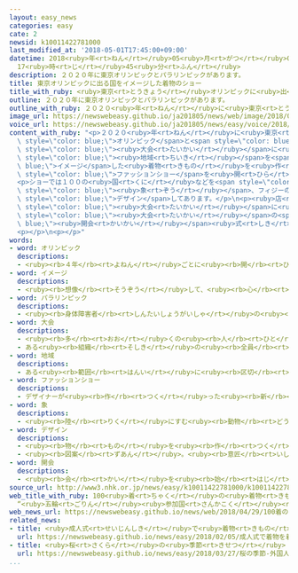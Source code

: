 ```yaml
---
layout: easy_news
categories: easy
cate: 2
newsid: k10011422781000
last_modified_at: '2018-05-01T17:45:00+09:00'
datetime: 2018<ruby>年<rt>ねん</rt></ruby>05<ruby>月<rt>がつ</rt></ruby>01<ruby>日<rt>にち</rt></ruby>
  17<ruby>時<rt>じ</rt></ruby>45<ruby>分<rt>ふん</rt></ruby>
description: ２０２０年に東京オリンピックとパラリンピックがあります。
title: 東京オリンピックに出る国をイメージした着物のショー
title_with_ruby: <ruby>東京<rt>とうきょう</rt></ruby>オリンピックに<ruby>出<rt>で</rt></ruby>る<ruby>国<rt>くに</rt></ruby>をイメージした<ruby>着物<rt>きもの</rt></ruby>のショー
outline: ２０２０年に東京オリンピックとパラリンピックがあります。
outline_with_ruby: ２０２０<ruby>年<rt>ねん</rt></ruby>に<ruby>東京<rt>とうきょう</rt></ruby>オリンピックとパラリンピックがあります。
image_url: https://newswebeasy.github.io/ja201805/news/web/image/2018/04/29/K10011422781_1804292006_1804292021_01_02.jpg
voice_url: https://newswebeasy.github.io/ja201805/news/easy/voice/2018/05/01/k10011422781000.mp4
content_with_ruby: "<p>２０２０<ruby>年<rt>ねん</rt></ruby>に<ruby>東京<rt>とうきょう</rt></ruby><span\
  \ style=\"color: blue;\">オリンピック</span>と<span style=\"color: blue;\">パラリンピック</span>があります。<ruby>福岡県<rt>ふくおかけん</rt></ruby><ruby>久留米市<rt>くるめし</rt></ruby>にある<ruby>着物<rt>きもの</rt></ruby>の<ruby>店<rt>みせ</rt></ruby>が、この２つの<span\
  \ style=\"color: blue;\"><ruby>大会<rt>たいかい</rt></ruby></span>に<ruby>出<rt>で</rt></ruby>る<ruby>国<rt>くに</rt></ruby>と<span\
  \ style=\"color: blue;\"><ruby>地域<rt>ちいき</rt></ruby></span>を<span style=\"color:\
  \ blue;\">イメージ</span>した<ruby>着物<rt>きもの</rt></ruby>を<ruby>作<rt>つく</rt></ruby>って、<span\
  \ style=\"color: blue;\">ファッションショー</span>を<ruby>開<rt>ひら</rt></ruby>きました。<ruby>着物<rt>きもの</rt></ruby>で<ruby>有名<rt>ゆうめい</rt></ruby>な<ruby>京都府<rt>きょうとふ</rt></ruby>や<ruby>石川県<rt>いしかわけん</rt></ruby>の<ruby>店<rt>みせ</rt></ruby>などと<ruby>一緒<rt>いっしょ</rt></ruby>に<ruby>作<rt>つく</rt></ruby>りました。</p>\n\
  <p>ショーでは１００の<ruby>国<rt>くに</rt></ruby>などを<span style=\"color: blue;\">イメージ</span>した１００<ruby>枚<rt>まい</rt></ruby>の<ruby>着物<rt>きもの</rt></ruby>を<ruby>見<rt>み</rt></ruby>せました。インドの<ruby>着物<rt>きもの</rt></ruby>には<span\
  \ style=\"color: blue;\"><ruby>象<rt>ぞう</rt></ruby></span>、フィジーの<ruby>着物<rt>きもの</rt></ruby>には<ruby>温<rt>あたた</rt></ruby>かい<ruby>海<rt>うみ</rt></ruby>で<ruby>泳<rt>およ</rt></ruby>ぐ<ruby>魚<rt>さかな</rt></ruby>などが<span\
  \ style=\"color: blue;\">デザイン</span>してあります。</p>\n<p><ruby>店<rt>みせ</rt></ruby>は２つの<span\
  \ style=\"color: blue;\"><ruby>大会<rt>たいかい</rt></ruby></span>に<ruby>出<rt>で</rt></ruby>る１９６の<ruby>国<rt>くに</rt></ruby>など<ruby>全部<rt>ぜんぶ</rt></ruby>の<ruby>着物<rt>きもの</rt></ruby>を<ruby>作<rt>つく</rt></ruby>る<ruby>予定<rt>よてい</rt></ruby>です。<span\
  \ style=\"color: blue;\"><ruby>大会<rt>たいかい</rt></ruby></span>の<span style=\"color:\
  \ blue;\"><ruby>開会<rt>かいかい</rt></ruby></span><ruby>式<rt>しき</rt></ruby>などでこの<ruby>着物<rt>きもの</rt></ruby>を<ruby>使<rt>つか</rt></ruby>ってほしいと<ruby>言<rt>い</rt></ruby>っています。</p>\n\
  <p></p>\n<p></p>"
words:
- word: オリンピック
  descriptions:
  - <ruby><rb>４年</rb><rt>よねん</rt></ruby>ごとに<ruby><rb>開</rb><rt>ひら</rt></ruby>かれ、<ruby><rb>世界</rb><rt>せかい</rt></ruby>じゅうの<ruby><rb>国々</rb><rt>くにぐに</rt></ruby>から<ruby><rb>選手</rb><rt>せんしゅ</rt></ruby>が<ruby><rb>参加</rb><rt>さんか</rt></ruby>する<ruby><rb>競技大会</rb><rt>きょうぎたいかい</rt></ruby>。<ruby><rb>古代</rb><rt>こだい</rt></ruby>ギリシャのオリンピアで<ruby><rb>開</rb><rt>ひら</rt></ruby>かれた<ruby><rb>古代</rb><rt>こだい</rt></ruby>オリンピックにならって、フランスのクーベルタンの<ruby><rb>力</rb><rt>ちから</rt></ruby>で、１８９６<ruby><rb>年</rb><rt>ねん</rt></ruby>にギリシャのアテネで<ruby><rb>開</rb><rt>ひら</rt></ruby>かれたのが、<ruby><rb>近代</rb><rt>きんだい</rt></ruby>オリンピックの<ruby><rb>始</rb><rt>はじ</rt></ruby>まり。<ruby><rb>五輪</rb><rt>ごりん</rt></ruby>。
- word: イメージ
  descriptions:
  - <ruby><rb>想像</rb><rt>そうぞう</rt></ruby>して、<ruby><rb>心</rb><rt>こころ</rt></ruby>の<ruby><rb>中</rb><rt>なか</rt></ruby>にえがき<ruby><rb>出</rb><rt>だ</rt></ruby>す、ものの<ruby><rb>形</rb><rt>かたち</rt></ruby>や<ruby><rb>姿</rb><rt>すがた</rt></ruby>。
- word: パラリンピック
  descriptions:
  - <ruby><rb>身体障害者</rb><rt>しんたいしょうがいしゃ</rt></ruby>の<ruby><rb>国際</rb><rt>こくさい</rt></ruby>スポーツ<ruby><rb>大会</rb><rt>たいかい</rt></ruby>。<ruby><rb>４年</rb><rt>よねん</rt></ruby>に<ruby><rb>１度</rb><rt>いちど</rt></ruby>、オリンピック<ruby><rb>開催地</rb><rt>かいさいち</rt></ruby>で<ruby><rb>行</rb><rt>おこな</rt></ruby>われる。
- word: 大会
  descriptions:
  - <ruby><rb>多</rb><rt>おお</rt></ruby>くの<ruby><rb>人</rb><rt>ひと</rt></ruby>が<ruby><rb>集</rb><rt>あつ</rt></ruby>まる<ruby><rb>会</rb><rt>かい</rt></ruby>。
  - ある<ruby><rb>組織</rb><rt>そしき</rt></ruby>の<ruby><rb>全員</rb><rt>ぜんいん</rt></ruby>が<ruby><rb>集</rb><rt>あつ</rt></ruby>まる<ruby><rb>会</rb><rt>かい</rt></ruby>。
- word: 地域
  descriptions:
  - ある<ruby><rb>範囲</rb><rt>はんい</rt></ruby>に<ruby><rb>区切</rb><rt>くぎ</rt></ruby>られた<ruby><rb>土地</rb><rt>とち</rt></ruby>。
- word: ファッションショー
  descriptions:
  - デザイナーが<ruby><rb>作</rb><rt>つく</rt></ruby>った<ruby><rb>新</rb><rt>あたら</rt></ruby>しい<ruby><rb>型</rb><rt>かた</rt></ruby>の<ruby><rb>服</rb><rt>ふく</rt></ruby>などを<ruby><rb>発表</rb><rt>はっぴょう</rt></ruby>する<ruby><rb>会</rb><rt>かい</rt></ruby>。
- word: 象
  descriptions:
  - <ruby><rb>陸</rb><rt>りく</rt></ruby>にすむ<ruby><rb>動物</rb><rt>どうぶつ</rt></ruby>の<ruby><rb>中</rb><rt>なか</rt></ruby>で、いちばん<ruby><rb>大</rb><rt>おお</rt></ruby>きな<ruby><rb>哺乳動物</rb><rt>ほにゅうどうぶつ</rt></ruby>。アフリカゾウとインドゾウとがいる。<ruby><rb>長</rb><rt>なが</rt></ruby>い<ruby><rb>鼻</rb><rt>はな</rt></ruby>と<ruby><rb>大</rb><rt>おお</rt></ruby>きなきばを<ruby><rb>持</rb><rt>も</rt></ruby>つ。
- word: デザイン
  descriptions:
  - <ruby><rb>物</rb><rt>もの</rt></ruby>を<ruby><rb>作</rb><rt>つく</rt></ruby>るときに、<ruby><rb>形</rb><rt>かたち</rt></ruby>や<ruby><rb>色</rb><rt>いろ</rt></ruby>などを<ruby><rb>工夫</rb><rt>くふう</rt></ruby>すること。
  - <ruby><rb>図案</rb><rt>ずあん</rt></ruby>。<ruby><rb>意匠</rb><rt>いしょう</rt></ruby>。
- word: 開会
  descriptions:
  - <ruby><rb>会</rb><rt>かい</rt></ruby>を<ruby><rb>始</rb><rt>はじ</rt></ruby>めること。
source_url: http://www3.nhk.or.jp/news/easy/k10011422781000/k10011422781000.html
web_title_with_ruby: 100<ruby>着<rt>ちゃく</rt></ruby>の<ruby>着物<rt>きもの</rt></ruby><ruby>ファッション<rt>ふぁっしょん</rt></ruby><ruby>ショー<rt>しょー</rt></ruby>
  “<ruby>五輪<rt>ごりん</rt></ruby><ruby>参加国<rt>さんかこく</rt></ruby><ruby>イメージ<rt>いめーじ</rt></ruby>”
web_news_url: https://newswebeasy.github.io/news/web/2018/04/29/100着の着物ファッションショー-五輪参加国イメージ
related_news:
- title: <ruby>成人式<rt>せいじんしき</rt></ruby>で<ruby>着物<rt>きもの</rt></ruby>を<ruby>着<rt>き</rt></ruby>ることができなかった<ruby>人<rt>ひと</rt></ruby>のためのイベント
  url: https://newswebeasy.github.io/news/easy/2018/02/05/成人式で着物を着ることができなかった人のためのイベント
- title: <ruby>桜<rt>さくら</rt></ruby>の<ruby>季節<rt>きせつ</rt></ruby>　<ruby>外国人<rt>がいこくじん</rt></ruby>も<ruby>花見<rt>はなみ</rt></ruby>を<ruby>楽<rt>たの</rt></ruby>しむ
  url: https://newswebeasy.github.io/news/easy/2018/03/27/桜の季節-外国人も花見を楽しむ
...
```

